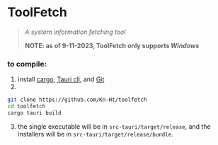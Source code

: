 # ToolFetch

> *A system information fetching tool*
>
> **NOTE: as of 9-11-2023, ToolFetch only supports _Windows_**

### to compile:

1. install [cargo](https://doc.rust-lang.org/cargo/getting-started/index.html), [Tauri cli](https://tauri.app/v1/guides/getting-started/setup/), and [Git](https://git-scm.com/downloads)
2. 

```sh
git clone https://github.com/Kn-Ht/toolfetch
cd toolfetch
cargo tauri build
```

3. the single executable will be in `src-tauri/target/release`, and the installers will be in `src-tauri/target/release/bundle`.
